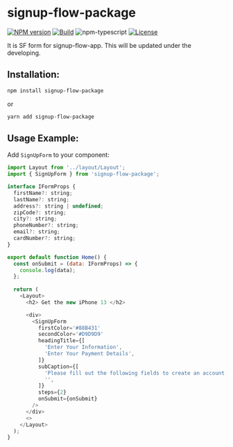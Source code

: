 # signup-flow-package

[![NPM version][npm-image]][npm-url]
[![Build][github-build]][github-build-url]
![npm-typescript]
[![License][github-license]][github-license-url]

It is SF form for signup-flow-app. This will be updated under the developing.

<!-- [**Live Demo**](https://ming0955.github.io/SF-form/) -->

## Installation:

```bash
npm install signup-flow-package
```

or

```bash
yarn add signup-flow-package
```

## Usage Example:

Add `SignUpForm` to your component:

```js
import Layout from '../layout/Layout';
import { SignUpForm } from 'signup-flow-package';

interface IFormProps {
  firstName?: string;
  lastName?: string;
  address?: string | undefined;
  zipCode?: string;
  city?: string;
  phoneNumber?: string;
  email?: string;
  cardNumber?: string;
}

export default function Home() {
  const onSubmit = (data: IFormProps) => {
    console.log(data);
  };
  
  return (
    <Layout>
      <h2> Get the new iPhone 13 </h2>

      <div>
        <SignUpForm
          firstColor='#88B431'
          secondColor='#D9D9D9'
          headingTitle={[
            'Enter Your Information',
            'Enter Your Payment Details',
          ]}
          subCaption={[
            'Please fill out the following fields to create an account: *Email and password are case sensitive',
            '',
          ]}
          steps={2}
          onSubmit={onSubmit}
        />
      </div>
      <>
    </Layout>
  );
}
```

[npm-url]: https://www.npmjs.com/package/signup-flow-package
[npm-image]: https://img.shields.io/npm/v/signup-flow-package
[github-license]: https://img.shields.io/github/license/ming0955/SF-form
[github-license-url]: https://github.com/ming0955/ming0955/SF-form/blob/main/LICENSE
[github-build]: https://github.com/ming0955/SF-form/actions/workflows/npm-publish.yml/badge.svg?branch=main&event=create
[github-build-url]: https://github.com/ming0955/SF-form/actions/workflows/publish.yml
[npm-typescript]: https://img.shields.io/npm/types/signup-flow-package
